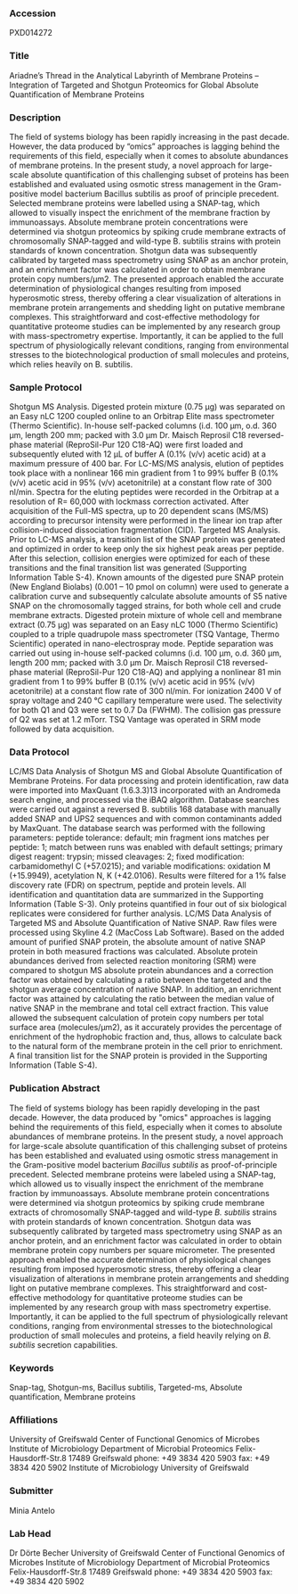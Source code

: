 ### Accession
PXD014272

### Title
Ariadne’s Thread in the Analytical Labyrinth of Membrane Proteins – Integration of Targeted and Shotgun Proteomics for Global Absolute Quantification of Membrane Proteins

### Description
The field of systems biology has been rapidly increasing in the past decade. However, the data produced by “omics” approaches is lagging behind the requirements of this field, especially when it comes to absolute abundances of membrane proteins. In the present study, a novel approach for large-scale absolute quantification of this challenging subset of proteins has been established and evaluated using osmotic stress management in the Gram-positive model bacterium Bacillus subtilis as proof of principle precedent. Selected membrane proteins were labelled using a SNAP-tag, which allowed to visually inspect the enrichment of the membrane fraction by immunoassays. Absolute membrane protein concentrations were determined via shotgun proteomics by spiking crude membrane extracts of chromosomally SNAP-tagged and wild-type B. subtilis strains with protein standards of known concentration. Shotgun data was subsequently calibrated by targeted mass spectrometry using SNAP as an anchor protein, and an enrichment factor was calculated in order to obtain membrane protein copy numbers/µm2. The presented approach enabled the accurate determination of physiological changes resulting from imposed hyperosmotic stress, thereby offering a clear visualization of alterations in membrane protein arrangements and shedding light on putative membrane complexes. This straightforward and cost-effective methodology for quantitative proteome studies can be implemented by any research group with mass-spectrometry expertise. Importantly, it can be applied to the full spectrum of physiologically relevant conditions, ranging from environmental stresses to the biotechnological production of small molecules and proteins, which relies heavily on B. subtilis.

### Sample Protocol
Shotgun MS Analysis. Digested protein mixture (0.75 μg) was separated on an Easy nLC 1200 coupled online to an Orbitrap Elite mass spectrometer (Thermo Scientific). In-house self-packed columns (i.d. 100 μm, o.d. 360 μm, length 200 mm; packed with 3.0 μm Dr. Maisch Reprosil C18 reversed-phase material (ReproSil-Pur 120 C18-AQ) were first loaded and subsequently eluted with 12 μL of buffer A (0.1% (v/v) acetic acid) at a maximum pressure of 400 bar. For LC-MS/MS analysis, elution of peptides took place with a nonlinear 166 min gradient from 1 to 99% buffer B (0.1% (v/v) acetic acid in 95% (v/v) acetonitrile) at a constant flow rate of 300 nl/min. Spectra for the eluting peptides were recorded in the Orbitrap at a resolution of R= 60,000 with lockmass correction activated. After acquisition of the Full-MS spectra, up to 20 dependent scans (MS/MS) according to precursor intensity were performed in the linear ion trap after collision-induced dissociation fragmentation (CID). Targeted MS Analysis. Prior to LC-MS analysis, a transition list of the SNAP protein was generated and optimized in order to keep only the six highest peak areas per peptide. After this selection, collision energies were optimized for each of these transitions and the final transition list was generated (Supporting Information Table S-4). Known amounts of the digested pure SNAP protein (New England Biolabs) (0.001 – 10 pmol on column) were used to generate a calibration curve and subsequently calculate absolute amounts of S5 native SNAP on the chromosomally tagged strains, for both whole cell and crude membrane extracts. Digested protein mixture of whole cell and membrane extract (0.75 μg) was separated on an Easy nLC 1000 (Thermo Scientific) coupled to a triple quadrupole mass spectrometer (TSQ Vantage, Thermo Scientific) operated in nano-electrospray mode. Peptide separation was carried out using in-house self-packed columns (i.d. 100 μm, o.d. 360 μm, length 200 mm; packed with 3.0 μm Dr. Maisch Reprosil C18 reversed-phase material (ReproSil-Pur 120 C18-AQ) and applying a nonlinear 81 min gradient from 1 to 99% buffer B (0.1% (v/v) acetic acid in 95% (v/v) acetonitrile) at a constant flow rate of 300 nl/min. For ionization 2400 V of spray voltage and 240 °C capillary temperature were used. The selectivity for both Q1 and Q3 were set to 0.7 Da (FWHM). The collision gas pressure of Q2 was set at 1.2 mTorr. TSQ Vantage was operated in SRM mode followed by data acquisition.

### Data Protocol
LC/MS Data Analysis of Shotgun MS and Global Absolute Quantification of Membrane Proteins. For data processing and protein identification, raw data were imported into MaxQuant (1.6.3.3)13 incorporated with an Andromeda search engine, and processed via the iBAQ algorithm. Database searches were carried out against a reversed B. subtilis 168 database with manually added SNAP and UPS2 sequences and with common contaminants added by MaxQuant. The database search was performed with the following parameters: peptide tolerance: default; min fragment ions matches per peptide: 1; match between runs was enabled with default settings; primary digest reagent: trypsin; missed cleavages: 2; fixed modification: carbamidomethyl C (+57.0215); and variable modifications: oxidation M (+15.9949), acetylation N, K (+42.0106). Results were filtered for a 1% false discovery rate (FDR) on spectrum, peptide and protein levels. All identification and quantitation data are summarized in the Supporting Information (Table S-3). Only proteins quantified in four out of six biological replicates were considered for further analysis.  LC/MS Data Analysis of Targeted MS and Absolute Quantification of Native SNAP. Raw files were processed using Skyline 4.2 (MacCoss Lab Software). Based on the added amount of purified SNAP protein, the absolute amount of native SNAP protein in both measured fractions was calculated. Absolute protein abundances derived from selected reaction monitoring (SRM) were compared to shotgun MS absolute protein abundances and a correction factor was obtained by calculating a ratio between the targeted and the shotgun average concentration of native SNAP. In addition, an enrichment factor was attained by calculating the ratio between the median value of native SNAP in the membrane and total cell extract fraction. This value allowed the subsequent calculation of protein copy numbers per total surface area (molecules/µm2), as it accurately provides the percentage of enrichment of the hydrophobic fraction and, thus, allows to calculate back to the natural form of the membrane protein in the cell prior to enrichment. A final transition list for the SNAP protein is provided in the Supporting Information (Table S-4).

### Publication Abstract
The field of systems biology has been rapidly developing in the past decade. However, the data produced by "omics" approaches is lagging behind the requirements of this field, especially when it comes to absolute abundances of membrane proteins. In the present study, a novel approach for large-scale absolute quantification of this challenging subset of proteins has been established and evaluated using osmotic stress management in the Gram-positive model bacterium <i>Bacillus subtilis</i> as proof-of-principle precedent. Selected membrane proteins were labeled using a SNAP-tag, which allowed us to visually inspect the enrichment of the membrane fraction by immunoassays. Absolute membrane protein concentrations were determined via shotgun proteomics by spiking crude membrane extracts of chromosomally SNAP-tagged and wild-type <i>B. subtilis</i> strains with protein standards of known concentration. Shotgun data was subsequently calibrated by targeted mass spectrometry using SNAP as an anchor protein, and an enrichment factor was calculated in order to obtain membrane protein copy numbers per square micrometer. The presented approach enabled the accurate determination of physiological changes resulting from imposed hyperosmotic stress, thereby offering a clear visualization of alterations in membrane protein arrangements and shedding light on putative membrane complexes. This straightforward and cost-effective methodology for quantitative proteome studies can be implemented by any research group with mass spectrometry expertise. Importantly, it can be applied to the full spectrum of physiologically relevant conditions, ranging from environmental stresses to the biotechnological production of small molecules and proteins, a field heavily relying on <i>B. subtilis</i> secretion capabilities.

### Keywords
Snap-tag, Shotgun-ms, Bacillus subtilis, Targeted-ms, Absolute quantification, Membrane proteins

### Affiliations
University of Greifswald Center of Functional Genomics of Microbes Institute of Microbiology Department of Microbial Proteomics Felix-Hausdorff-Str.8 17489 Greifswald phone: +49 3834 420 5903 fax: +49 3834 420 5902
Institute of Microbiology University of Greifswald

### Submitter
Minia Antelo

### Lab Head
Dr Dörte Becher
University of Greifswald Center of Functional Genomics of Microbes Institute of Microbiology Department of Microbial Proteomics Felix-Hausdorff-Str.8 17489 Greifswald phone: +49 3834 420 5903 fax: +49 3834 420 5902


